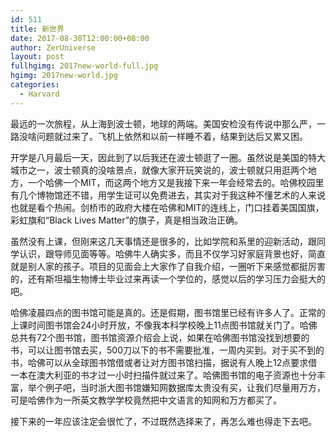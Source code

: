 ```yaml
---
id: 511
title: 新世界
date: 2017-08-30T12:00:00+08:00
author: ZerUniverse
layout: post
fullhgimg: 2017new-world-full.jpg
hgimg: 2017new-world.jpg
categories:
  - Harvard
---
```


最远的一次旅程，从上海到波士顿，地球的两端。美国安检没有传说中那么严，一路没啥问题就过来了。飞机上依然和以前一样睡不着，结果到达后又累又困。

开学是八月最后一天，因此到了以后我还在波士顿逛了一圈。虽然说是美国的特大城市之一，波士顿真的没啥景点，就像大家开玩笑说的，波士顿就只用逛两个地方，一个哈佛一个MIT，而这两个地方又是我接下来一年会经常去的。哈佛校园里有几个博物馆还不错，用学生证可以免费进去，其实对于我这种不懂艺术的人来说也就是看个热闹。剑桥市的政府大楼在哈佛和MIT的连线上，门口挂着美国国旗，彩虹旗和“Black Lives Matter”的旗子，真是相当政治正确。

虽然没有上课，但刚来这几天事情还是很多的，比如学院和系里的迎新活动，跟同学认识，跟导师见面等等。哈佛牛人确实多，而且不仅学习好家庭背景也好，简直就是别人家的孩子。项目的见面会上大家作了自我介绍，一圈听下来感觉都挺厉害的，还有斯坦福生物博士毕业过来再读一个学位的，感觉以后的学习压力会挺大的吧。

哈佛凌晨四点的图书馆可能是真的。还是假期，图书馆里已经有许多人了。正常的上课时间图书馆会24小时开放，不像我本科学校晚上11点图书馆就关门了。哈佛总共有72个图书馆，图书馆资源介绍会上说，如果在哈佛图书馆没找到想要的书，可以让图书馆去买，500刀以下的书不需要批准，一周内买到。对于买不到的书，哈佛可以从全球图书馆借或者让对方图书馆扫描，据说有人晚上12点要求借一本在澳大利亚的书才过一小时扫描件就过来了。哈佛图书馆的电子资源也十分丰富，举个例子吧，当时浙大图书馆嫌知网数据库太贵没有买，让我们尽量用万方，可是哈佛作为一所英文教学学校竟然把中文语言的知网和万方都买了。

接下来的一年应该注定会很忙了，不过既然选择来了，再怎么难也得走下去吧。